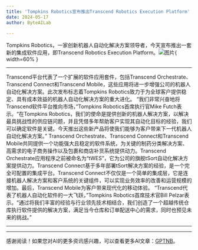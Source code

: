 ```yaml
---
title: 'Tompkins Robotics宣布推出Transcend Robotics Execution Platform'
date: 2024-05-17
author: ByteAILab

---
```


Tompkins Robotics，一家创新机器人自动化解决方案领导者，今天宣布推出一套新的集成软件应用，即Transcend Robotics Execution Platform。![图片](https://ai-techpark.com/wp-content/uploads/2024/05/Tompkins-960x540.jpg){ width=60% }

---
Transcend平台代表了一个扩展的软件应用套件，包括Transcend Orchestrate、Transcend Connect和Transcend Mobile，这些应用将进一步增强公司的机器人自动化解决方案。此次发布标志着Tompkins Robotics致力于为全球客户提供稳定、具有成本效益的机器人自动化解决方案的重大进化。
“我们非常兴奋地将Transcend软件平台推向市场，”Tompkins Robotics首席执行官Mike Futch表示。“在Tompkins Robotics，我们的使命是提供创新的机器人解决方案，以解决最具挑战性的供应链问题，并且凭借多年帮助客户实现其自动化目标的经验，我们可以确定软件是关键。今天推出这些新产品将使我们能够为客户带来下一代机器人自动化解决方案。”
Transcend Orchestrate、Transcend Connect和Transcend Mobile共同提供一个功能强大且稳定的软件系统，为关键的制药分类解决方案、高需求的电子商务操作以及包裹和商店补货系统提供动力。Transcend Orchestrate应用程序之前被命名为“tWES”，它为公司的旗舰tSort自动化解决方案提供动力。Transcend Connect基于多年部署tSort解决方案的经验，是一个完全可配置的集成平台。Transcend Connect不仅仅是一个简单的集成层，它是连接机器人解决方案和客户系统的关键组件，可以实现业务效率的改善和运营规模的增加。最后，Transcend Mobile为客户带来现代化的移动体验。
“Transcend代表了机器人自动化软件的一大飞跃，”Tompkins Robotics首席技术官Bill Pelzar表示。“通过将我们丰富的经验与行业领先技术相结合，我们创造了一个超越传统仓库执行软件提供的解决方案，满足当今仓库和订单配送中心的需求，同时也预见未来的挑战。”

---
---
感谢阅读！如果您对AI的更多资讯感兴趣，可以查看更多AI文章：[GPTNB](https://gptnb.com)。